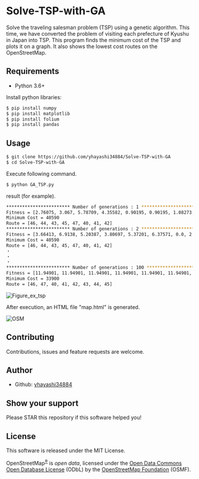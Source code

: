 # Solve-TSP-with-GA
Solve the traveling salesman problem (TSP) using a genetic algorithm.
This time, we have converted the problem of visiting each prefecture of Kyushu in Japan into TSP.
This program finds the minimum cost of the TSP and plots it on a graph. It also shows the lowest cost routes on the OpenStreetMap.



## Requirements
- Python 3.6+

Install python libraries:

```bash
$ pip install numpy
$ pip install matplotlib
$ pip install folium
$ pip install pandas
```

## Usage
```bash
$ git clone https://github.com/yhayashi34884/Solve-TSP-with-GA
$ cd Solve-TSP-with-GA
```

Execute following command.

```bash
$ python GA_TSP.py
```

result (for example).

```bash
************************ Number of generations : 1 *************************
Fitness = [2.76075, 3.067, 5.78709, 4.35582, 0.90195, 0.90195, 1.08273, 3.18657, 4.49656, 0.0]
Minimum Cost = 40590
Route = [46, 44, 43, 45, 47, 40, 41, 42]
************************ Number of generations : 2 *************************
Fitness = [3.66413, 6.9138, 5.20387, 3.80697, 5.37201, 6.37571, 0.0, 2.9611, 1.76176]
Minimum Cost = 40590
Route = [46, 44, 43, 45, 47, 40, 41, 42]
・
・
・
************************ Number of generations : 100 *************************
Fitness = [11.94901, 11.94901, 11.94901, 11.94901, 11.94901, 11.94901, 11.94901, 0.05424, 0.0]
Minimum Cost = 33900
Route = [46, 47, 40, 41, 42, 43, 44, 45]
```
![Figure_ex_tsp](https://i.imgur.com/3sxjo9P.png)

After execution, an HTML file "map.html" is generated.

![OSM](https://i.imgur.com/9QveivI.png)



## Contributing
Contributions, issues and feature requests are welcome.

## Author
- Github: [yhayashi34884](https://github.com/yhayashi34884)

## Show your support
Please STAR this repository if this software helped you!

## License
This software is released under the MIT License.
<div lang="en" dir="ltr">
<p>OpenStreetMap<sup><a href="#trademarks">&reg;</a></sup> is <i>open data</i>, licensed under the <a href="https://opendatacommons.org/licenses/odbl/">Open Data Commons Open Database License</a> (ODbL) by the  <a href="https://osmfoundation.org/">OpenStreetMap Foundation</a> (OSMF). </p>
</div>
